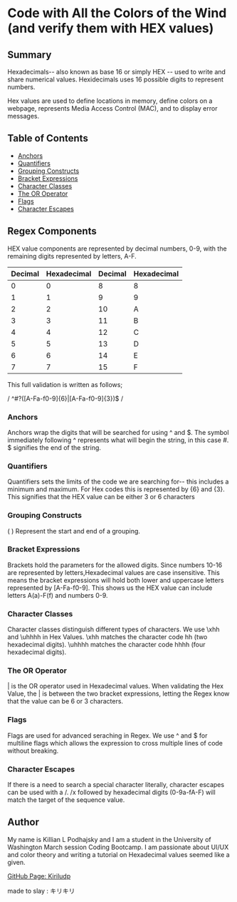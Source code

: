 # Code with All the Colors of the Wind (and verify them with HEX values)

## Summary

Hexadecimals-- also known as base 16 or simply HEX -- used to write and share numerical values. Hexidecimals uses 16 possible digits to represent numbers. 

Hex values are used to define locations in memory, define colors on a webpage, represents Media Access Control (MAC), and to display error messages. 

## Table of Contents

- [Anchors](#anchors)
- [Quantifiers](#quantifiers)
- [Grouping Constructs](#grouping-constructs)
- [Bracket Expressions](#bracket-expressions)
- [Character Classes](#character-classes)
- [The OR Operator](#the-or-operator)
- [Flags](#flags)
- [Character Escapes](#character-escapes)

## Regex Components

HEX value components are represented by decimal numbers, 0-9, with the remaining digits represented by letters, A-F.

| Decimal    | Hexadecimal | Decimal    | Hexadecimal |    
| --------   | -------     | --------   | -------     |
|     0      |      0      |    8       |      8      |   
|     1      |      1      |    9       |      9      |
|     2      |      2      |    10      |      A      |       
|     3      |      3      |    11      |      B      |
|     4      |      4      |    12      |      C      |
|     5      |      5      |    13      |      D      |
|     6      |      6      |    14      |      E      |
|     7      |      7      |    15      |      F      |



This full validation is written as follows;

/ ^#?([A-Fa-f0-9]{6}|[A-Fa-f0-9]{3})$ /


### Anchors

Anchors wrap the digits that will be searched for using ^ and $. The symbol immediately following ^ represents what will begin the string, in this case #. $ signifies the end of the string.

### Quantifiers

Quantifiers sets the limits of the code we are searching for-- this includes a minimum and maximum. For Hex codes this is represented by {6} and {3}. This signifies that the HEX value can be either 3 or 6 characters

### Grouping Constructs

( ) Represent the start and end of a grouping. 

### Bracket Expressions

Brackets hold the parameters for the allowed digits. Since numbers 10-16 are represented by letters,Hexadecimal values are case insensitive. This means the bracket expressions will hold both lower and uppercase letters represented by [A-Fa-f0-9]. This shows us the HEX value can include letters A(a)-F(f) and numbers 0-9.

### Character Classes

Character classes distinguish different types of characters. We use \xhh and \uhhhh in Hex Values. \xhh matches the character code hh (two hexadecimal digits). \uhhhh matches the character code hhhh (four hexadecimal digits).

### The OR Operator

| is the OR operator used in Hexadecimal values. When validating the Hex Value, the | is between the two bracket expressions, letting the Regex know that the value can be 6 or 3 characters. 


### Flags

Flags are used for advanced seraching in Regex. We use ^ and $ for multiline flags which allows the expression to cross multiple lines of code without breaking. 

### Character Escapes

If there is a need to search a special character literally, character escapes can be used with a /. /x followed by hexadecimal digits (0-9a-fA-F) will match the target of the sequence value.

## Author

My name is Killian L Podhajsky and I am a student in the University of Washington March session Coding Bootcamp. I am passionate about UI/UX and color theory and writing a tutorial on Hexadecimal values seemed like a given. 




[GitHub Page: Kiriludp](https://github.com/kiriludp)




made to slay : キリキリ